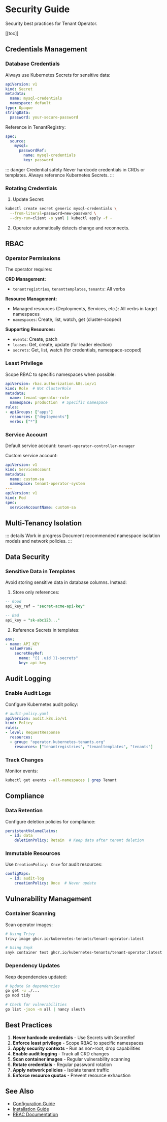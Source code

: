 # Security Guide

Security best practices for Tenant Operator.

[[toc]]

## Credentials Management

### Database Credentials

Always use Kubernetes Secrets for sensitive data:

```yaml
apiVersion: v1
kind: Secret
metadata:
  name: mysql-credentials
  namespace: default
type: Opaque
stringData:
  password: your-secure-password
```

Reference in TenantRegistry:

```yaml
spec:
  source:
    mysql:
      passwordRef:
        name: mysql-credentials
        key: password
```

::: danger Credential safety
Never hardcode credentials in CRDs or templates. Always reference Kubernetes Secrets.
:::

### Rotating Credentials

1. Update Secret:
```bash
kubectl create secret generic mysql-credentials \
  --from-literal=password=new-password \
  --dry-run=client -o yaml | kubectl apply -f -
```

2. Operator automatically detects change and reconnects.

## RBAC

### Operator Permissions

The operator requires:

**CRD Management:**
- `tenantregistries`, `tenanttemplates`, `tenants`: All verbs

**Resource Management:**
- Managed resources (Deployments, Services, etc.): All verbs in target namespaces
- `namespaces`: Create, list, watch, get (cluster-scoped)

**Supporting Resources:**
- `events`: Create, patch
- `leases`: Get, create, update (for leader election)
- `secrets`: Get, list, watch (for credentials, namespace-scoped)

### Least Privilege

Scope RBAC to specific namespaces when possible:

```yaml
apiVersion: rbac.authorization.k8s.io/v1
kind: Role  # Not ClusterRole
metadata:
  name: tenant-operator-role
  namespace: production  # Specific namespace
rules:
- apiGroups: ["apps"]
  resources: ["deployments"]
  verbs: ["*"]
```

### Service Account

Default service account: `tenant-operator-controller-manager`

Custom service account:

```yaml
apiVersion: v1
kind: ServiceAccount
metadata:
  name: custom-sa
  namespace: tenant-operator-system
---
apiVersion: v1
kind: Pod
spec:
  serviceAccountName: custom-sa
```

## Multi-Tenancy Isolation

::: details Work in progress
Document recommended namespace isolation models and network policies.
:::

## Data Security

### Sensitive Data in Templates

Avoid storing sensitive data in database columns. Instead:

1. Store only references:
```sql
-- Good
api_key_ref = "secret-acme-api-key"

-- Bad
api_key = "sk-abc123..."
```

2. Reference Secrets in templates:
```yaml
env:
- name: API_KEY
  valueFrom:
    secretKeyRef:
      name: "{{ .uid }}-secrets"
      key: api-key
```

## Audit Logging

### Enable Audit Logs

Configure Kubernetes audit policy:

```yaml
# audit-policy.yaml
apiVersion: audit.k8s.io/v1
kind: Policy
rules:
- level: RequestResponse
  resources:
  - group: "operator.kubernetes-tenants.org"
    resources: ["tenantregistries", "tenanttemplates", "tenants"]
```

### Track Changes

Monitor events:

```bash
kubectl get events --all-namespaces | grep Tenant
```

## Compliance

### Data Retention

Configure deletion policies for compliance:

```yaml
persistentVolumeClaims:
  - id: data
    deletionPolicy: Retain  # Keep data after tenant deletion
```

### Immutable Resources

Use `CreationPolicy: Once` for audit resources:

```yaml
configMaps:
  - id: audit-log
    creationPolicy: Once  # Never update
```

## Vulnerability Management

### Container Scanning

Scan operator images:

```bash
# Using Trivy
trivy image ghcr.io/kubernetes-tenants/tenant-operator:latest

# Using Snyk
snyk container test ghcr.io/kubernetes-tenants/tenant-operator:latest
```

### Dependency Updates

Keep dependencies updated:

```bash
# Update Go dependencies
go get -u ./...
go mod tidy

# Check for vulnerabilities
go list -json -m all | nancy sleuth
```

## Best Practices

1. **Never hardcode credentials** - Use Secrets with SecretRef
2. **Enforce least privilege** - Scope RBAC to specific namespaces
3. **Apply security contexts** - Run as non-root, drop capabilities
4. **Enable audit logging** - Track all CRD changes
5. **Scan container images** - Regular vulnerability scanning
6. **Rotate credentials** - Regular password rotation
7. **Apply network policies** - Isolate tenant traffic
8. **Enforce resource quotas** - Prevent resource exhaustion

## See Also

- [Configuration Guide](configuration.md)
- [Installation Guide](installation.md)
- [RBAC Documentation](https://kubernetes.io/docs/reference/access-authn-authz/rbac/)
